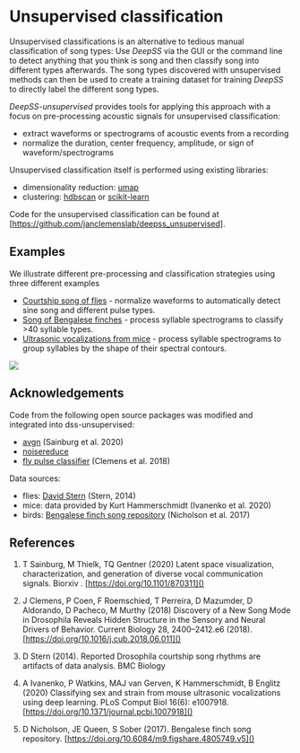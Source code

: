 # Unsupervised classification
Unsupervised classifications is an alternative to tedious manual classification of song types: Use _DeepSS_ via the GUI or the command line to detect anything that you think is song and then classify song into different types afterwards. The song types discovered with unsupervised methods can then be used to create a training dataset for training _DeepSS_ to directly label the different song types.

_DeepSS-unsupervised_ provides tools for applying this approach with a focus on pre-processing acoustic signals for unsupervised classification:

- extract waveforms or spectrograms of acoustic events from a recording
- normalize the duration, center frequency, amplitude, or sign of waveform/spectrograms

Unsupervised classification itself is performed using existing libraries:

- dimensionality reduction: [umap](https://umap-learn.readthedocs.io/)
- clustering: [hdbscan](https://hdbscan.readthedocs.io/) or [scikit-learn](https://scikit-learn.org/stable/modules/clustering.html)

Code for the unsupervised classification can be found at [https://github.com/janclemenslab/deepss_unsupervised].

## Examples
We illustrate different pre-processing and classification strategies using three different examples

- [Courtship song of flies](flies.ipynb) - normalize waveforms to automatically detect sine song and different pulse types.
- [Song of Bengalese finches](birds.ipynb) - process syllable spectrograms to classify >40 syllable types.
- [Ultrasonic vocalizations from mice](mice.ipynb) - process syllable spectrograms to group syllables by the shape of their spectral contours.

![](banner.png)


## Acknowledgements
Code from the following open source packages was modified and integrated into dss-unsupervised:

- [avgn](https://github.com/timsainb/avgn_paper) (Sainburg et al. 2020)
- [noisereduce](https://pypi.org/project/noisereduce)
- [fly pulse classifier](https://github.com/murthylab/MurthyLab_FlySongSegmenter) (Clemens et al. 2018)

Data sources:

- flies: [David Stern](https://www.janelia.org/lab/stern-lab/tools-reagents-data) (Stern, 2014)
- mice: data provided by Kurt Hammerschmidt (Ivanenko et al. 2020)
- birds: [Bengalese finch song repository](https://doi.org/10.6084/m9.figshare.4805749.v5) (Nicholson et al. 2017)


## References

1. T Sainburg, M Thielk, TQ Gentner (2020) Latent space visualization, characterization, and generation of diverse vocal communication signals. Biorxiv . [https://doi.org/10.1101/870311]()

2. J Clemens, P Coen, F Roemschied, T Perreira, D Mazumder, D Aldorando, D Pacheco, M Murthy (2018) Discovery of a New Song Mode in Drosophila Reveals Hidden Structure in the Sensory and Neural Drivers of Behavior. Current Biology 28, 2400–2412.e6 (2018). [https://doi.org/10.1016/j.cub.2018.06.011]()

3. D Stern (2014). Reported Drosophila courtship song rhythms are artifacts of data analysis. BMC Biology

4. A Ivanenko, P Watkins, MAJ van Gerven, K Hammerschmidt, B Englitz (2020) Classifying sex and strain from mouse ultrasonic vocalizations using deep learning. PLoS Comput Biol 16(6): e1007918. [https://doi.org/10.1371/journal.pcbi.1007918]()

5. D Nicholson, JE Queen, S Sober (2017). Bengalese finch song repository. [https://doi.org/10.6084/m9.figshare.4805749.v5]()